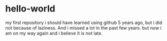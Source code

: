 # hello-world
my first repository
i should have learned using github 5 years ago, but i did not because of laziness. And i missed a lot in the past few years. but now i am on my way again and i believe it is not late.

